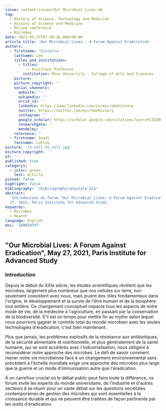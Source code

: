 ```yaml
---
issue: content/issues/Our Microbial Lives.md
tag:
  - History of Science, Technology and Medicine
  - History of Science and Medicine
  - Online conference
  - Microbes
date: 2021-05-27T07:30:26.000+00:00
article_title: 'Our Microbial Lives : A Forum Against Eradication'
authors:
  - firstname: 'Victoria '
    lastname: Lee
    titles_and_institutions:
      - titles:
          - Assistant Professor
        institution: Ohio University - College of Arts and Sciences
    picture: ''
    picture_copyright: ''
    social_channels:
      website: ''
      wikipedia: ''
      orcid_id: ''
      linkedin: https://www.linkedin.com/in/microbehistory
      twitter: https://twitter.com/microbehistory
      instagram: ''
      google_scholar: https://scholar.google.com/citations?user=P13ZUHQAAAAJ&hl=en
      researchgate: ''
      mendeley: ''
    reference: ''
  - firstname: Saadi
    lastname: Lahlou
picture: '/1-cell_to_cell.jpg'
picture_copyright: ''
yt: ''
published: true
category1:
  - color: green
    text: Article
pinned: false
highlight: false
bibliography: '/bibliography/anystyle.bib'
abstract:
  'Introduction du forum "Our Microbial Lives: A Forum Against Eradication",  May
  27, 2021, Paris Institute for Advanced Study'
keywords:
  - Microbes
  - Health
language: English
doi: '169059797'
---
```


## "Our Microbial Lives: A Forum Against Eradication", May 27, 2021, Paris Institute for Advanced Study

### Introduction

Depuis le début du XXIe siècle, les études scientifiques révèlent que les microbes, largement plus nombreux que nos cellules sur terre, non seulement coexistent avec nous, mais jouent des rôles fondamentaux dans l'origine, le développement et la survie de l'être humain et de la biosphère tout entière. Ce changement conceptuel impacte tous les aspects de notre mode de vie, de la médecine à l'agriculture, en passant par la conservation de la biodiversité. S'il est un temps pour mettre fin au mythe selon lequel nous pourrions gagner le contrôle total du monde microbien avec les seules technologies d'éradication, c'est bien maintenant.

Plus que jamais, les problèmes explosifs de la résistance aux antibiotiques, de la sécurité alimentaire et nutritionnelle, et plus généralement de la santé humaine, qui se sont accélérés avec l'industrialisation, nous obligent à reconsidérer notre approche des microbes. Le défi de savoir comment mener notre vie microbienne face à un changement environnemental sans précédent à l'échelle mondiale exige une approche des microbes plus large que la guerre et un mode d'immunisation autre que l'éradication.

À un carrefour crucial où le débat public peut faire toute la différence, ce forum invite les experts du monde universitaire, de l'industrie et d'autres secteurs à se réunir pour un vaste débat sur les questions sociétales contemporaines de gestion des microbes qui sont essentielles à la croissance durable et qui ne peuvent être traitées de façon pertinente par les outils d'éradication.

<Youtube yt="6YGE_p-TxFY" caption ="Introduction"></Youtube>
